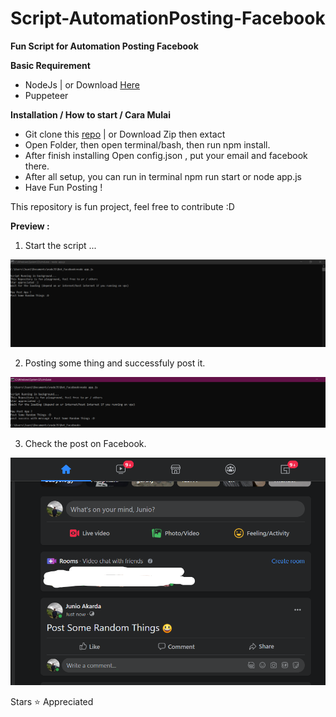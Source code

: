 # Script-AutomationPosting-Facebook
**Fun Script for Automation Posting Facebook** 

**Basic Requirement**

- NodeJs | or Download [Here](https://nodejs.org/en/download/)
- Puppeteer 

**Installation / How to start / Cara Mulai**

- Git clone this [repo](https://github.com/juuni26/Script-AutomationPosting-Facebook) | or Download Zip then extact
- Open Folder, then open terminal/bash, then run npm install.
- After finish installing Open config.json , put your email and facebook there.
- After all setup, you can run in terminal npm run start or node app.js
- Have Fun Posting ! 

This repository is fun project, feel free to contribute :D

**Preview :**

1. Start the script ... 

![Start the Script](https://github.com/juuni26/Script-AutomationPosting-Facebook/blob/master/Preview/fb.PNG?raw=true)

2. Posting some thing and successfuly post it.  

![Start the Script](https://github.com/juuni26/Script-AutomationPosting-Facebook/blob/master/Preview/fb2.PNG?raw=true)

3. Check the post on Facebook.

![Start the Script](https://github.com/juuni26/Script-AutomationPosting-Facebook/blob/master/Preview/fb3.PNG?raw=true)

Stars :star: Appreciated 

